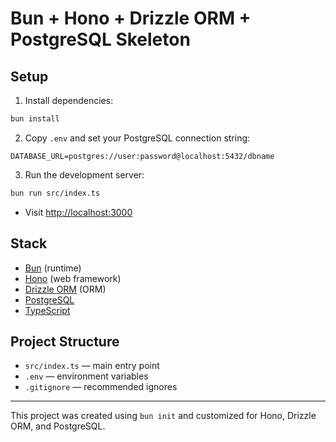 # Bun + Hono + Drizzle ORM + PostgreSQL Skeleton

## Setup

1. Install dependencies:

```bash
bun install
```

2. Copy `.env` and set your PostgreSQL connection string:

```
DATABASE_URL=postgres://user:password@localhost:5432/dbname
```

3. Run the development server:

```bash
bun run src/index.ts
```

- Visit [http://localhost:3000](http://localhost:3000)

## Stack
- [Bun](https://bun.sh) (runtime)
- [Hono](https://hono.dev) (web framework)
- [Drizzle ORM](https://orm.drizzle.team) (ORM)
- [PostgreSQL](https://www.postgresql.org/)
- [TypeScript](https://www.typescriptlang.org/)

## Project Structure
- `src/index.ts` — main entry point
- `.env` — environment variables
- `.gitignore` — recommended ignores

---

This project was created using `bun init` and customized for Hono, Drizzle ORM, and PostgreSQL.
